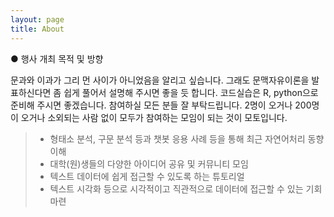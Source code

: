 ```yaml
---
layout: page
title: About
---
```


<p class="message">
  ●    행사 개최 목적 및 방향
</p>


문과와 이과가 그리 먼 사이가 아니었음을 알리고 싶습니다. 그래도 문맥자유이론을 발표하신다면 좀 쉽게 풀어서 설명해 주시면 좋을 듯 합니다. 코드실습은 R, python으로 준비해 주시면 좋겠습니다. 참여하실 모든 분들 잘 부탁드립니다. 2명이 오거나 200명이 오거나 소외되는 사람 없이 모두가 참여하는 모임이 되는 것이 모토입니다.



  >-    형태소 분석, 구문 분석 등과 챗봇 응용 사례 등을 통해 최근 자연어처리 동향 이해
  >-    대학(원)생들의 다양한 아이디어 공유 및 커뮤니티 모임
  >-    텍스트 데이터에 쉽게 접근할 수 있도록 하는 튜토리얼
  >-    텍스트 시각화 등으로 시각적이고 직관적으로 데이터에 접근할 수 있는 기회 마련
